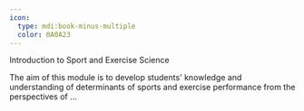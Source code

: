 ```yaml
---
icon:
  type: mdi:book-minus-multiple
  color: 0A0A23
---
```

Introduction to Sport and Exercise Science

The aim of this module is to develop students' knowledge and understanding of determinants of sports and exercise performance from the perspectives of ... 
